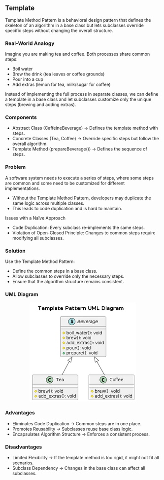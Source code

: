 ## Template

Template Method Pattern is a behavioral design pattern that defines the skeleton of an algorithm in a base class but lets subclasses override specific steps without changing the overall structure.

### Real-World Analogy
Imagine you are making tea and coffee. Both processes share common steps:

- Boil water
- Brew the drink (tea leaves or coffee grounds)
- Pour into a cup
- Add extras (lemon for tea, milk/sugar for coffee)

Instead of implementing the full process in separate classes, we can define a template in a base class and let subclasses customize only the unique steps (brewing and adding extras).

### Components
- Abstract Class (CaffeineBeverage) → Defines the template method with steps.
- Concrete Classes (Tea, Coffee) → Override specific steps but follow the overall algorithm.
- Template Method (prepareBeverage()) → Defines the sequence of steps.

### Problem
A software system needs to execute a series of steps, where some steps are common and some need to be customized for different implementations.

- Without the Template Method Pattern, developers may duplicate the same logic across multiple classes.
- This leads to code duplication and is hard to maintain.

Issues with a Naïve Approach
- Code Duplication: Every subclass re-implements the same steps.
- Violation of Open-Closed Principle: Changes to common steps require modifying all subclasses.

### Solution
Use the Template Method Pattern:

- Define the common steps in a base class.
- Allow subclasses to override only the necessary steps.
- Ensure that the algorithm structure remains consistent.

### UML Diagram
<p align="center">
  <img src="../../out/Behavioral_Design_Pattern/Template/template/template.png">
</p>

### Advantages
- Eliminates Code Duplication → Common steps are in one place.
- Promotes Reusability → Subclasses reuse base class logic.
- Encapsulates Algorithm Structure → Enforces a consistent process.

### Disadvantages
- Limited Flexibility → If the template method is too rigid, it might not fit all scenarios.
- Subclass Dependency → Changes in the base class can affect all subclasses.

